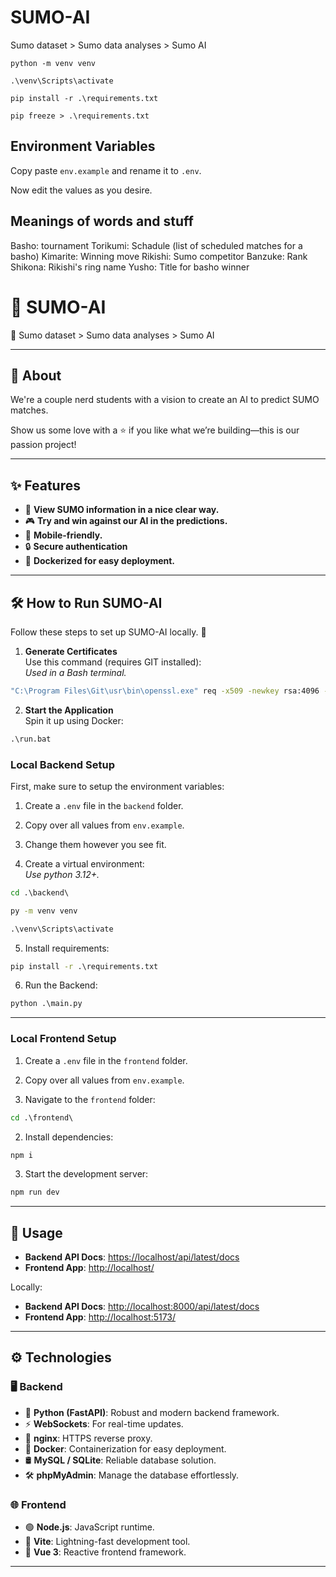 # SUMO-AI
Sumo dataset > Sumo data analyses > Sumo AI



```
python -m venv venv

.\venv\Scripts\activate

pip install -r .\requirements.txt
```


```
pip freeze > .\requirements.txt
```

## Environment Variables

Copy paste `env.example` and rename it to `.env`.

Now edit the values as you desire.

## Meanings of words and stuff

Basho: tournament
Torikumi: Schadule (list of scheduled matches for a basho)
Kimarite: Winning move
Rikishi: Sumo competitor
Banzuke: Rank
Shikona: Rikishi's ring name
Yusho: Title for basho winner

# 🚀 SUMO-AI

🎉 Sumo dataset > Sumo data analyses > Sumo AI

---

## 🧐 About

We're a couple nerd students with a vision to create an AI to predict SUMO matches.

Show us some love with a ⭐ if you like what we’re building—this is our passion project!

---

## ✨ Features

- 🥷 **View SUMO information in a nice clear way.**
- 🎮 **Try and win against our AI in the predictions.**
- 📱 **Mobile-friendly.**
- 🔒 **Secure authentication**
- 🐳 **Dockerized for easy deployment.**

---

## 🛠️ How to Run SUMO-AI

Follow these steps to set up SUMO-AI locally. 🚀  

1. **Generate Certificates**  
  Use this command (requires GIT installed):  
  *Used in a Bash terminal.*
  ```bash
  "C:\Program Files\Git\usr\bin\openssl.exe" req -x509 -newkey rsa:4096 -keyout nginx/certs/nginx.key -out nginx/certs/nginx.crt -days 365 -nodes  
  ```
  
2. **Start the Application**  
  Spin it up using Docker:  
  ```cmd
  .\run.bat  
  ```

### **Local Backend Setup**  

First, make sure to setup the environment variables:

1. Create a `.env` file in the `backend` folder.
2. Copy over all values from `env.example`.
3. Change them however you see fit.

4. Create a virtual environment:  
  *Use python 3.12+.*
  ```cmd
  cd .\backend\

  py -m venv venv

  .\venv\Scripts\activate
  ```

5. Install requirements:
  ```cmd
  pip install -r .\requirements.txt
  ```

6. Run the Backend:
  ```cmd
  python .\main.py
  ```

---

### **Local Frontend Setup**  

1. Create a `.env` file in the `frontend` folder.
2. Copy over all values from `env.example`.

1. Navigate to the `frontend` folder:  
  ```cmd
  cd .\frontend\  
  ```

2. Install dependencies:
  ```cmd
  npm i  
  ```

3. Start the development server:
  ```cmd
  npm run dev
  ``` 

---

## 🎯 Usage  

- **Backend API Docs**: [https://localhost/api/latest/docs](https://localhost/api/latest/docs)  
- **Frontend App**: [http://localhost/](http://localhost/)  
<!-- - **phpMyAdmin**: [http://localhost:8080/](http://localhost:8080/)   -->

Locally:
- **Backend API Docs**: [http://localhost:8000/api/latest/docs](https://localhost:8000/api/latest/docs)  
- **Frontend App**: [http://localhost:5173/](http://localhost:5173/)  

---

## ⚙️ Technologies  

### 🖥️ **Backend**  
- 🐍 **Python (FastAPI)**: Robust and modern backend framework.  
- ⚡ **WebSockets**: For real-time updates.  
- 🧩 **nginx**: HTTPS reverse proxy.  
- 🐋 **Docker**: Containerization for easy deployment.  
- 🛢️ **MySQL / SQLite**: Reliable database solution.  
- 🛠️ **phpMyAdmin**: Manage the database effortlessly.  

### 🌐 **Frontend**  
- 🟢 **Node.js**: JavaScript runtime.  
- 🚀 **Vite**: Lightning-fast development tool.  
- 🎨 **Vue 3**: Reactive frontend framework.  

---

<!-- ## 🤝 Contribute  

Want to make Quizzap even better? Awesome! Here's how you can help:  

1. Fork the repository.  
2. Create a feature branch:  
  ```cmd
  git checkout -b feature-name
  ```

3. Commit your changes:  
  ```cmd
  git commit -m "Add your message here" 
  ``` 

4. Push the branch:  
  ```cmd
  git push origin feature-name
  ```

5. Open a Pull Request.

--- -->

<!-- ## 📜 License  

This project is licensed under the MIT License. See the [LICENSE](LICENSE) file for details.

---

🚀 **Ready to start quizzing? Let's go!** -->

